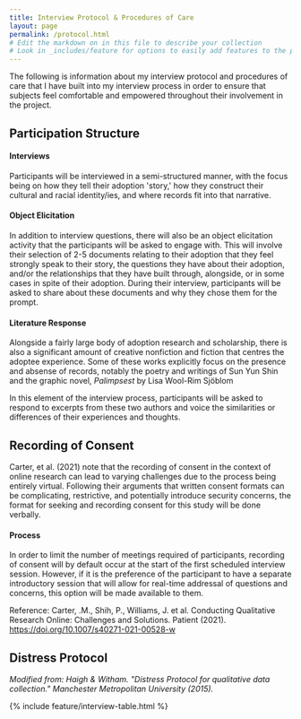 ```yaml
---
title: Interview Protocol & Procedures of Care
layout: page
permalink: /protocol.html
# Edit the markdown on in this file to describe your collection
# Look in _includes/feature for options to easily add features to the page
---
```


<p>The following is information about my interview protocol and procedures of care that I have built into my interview process in order to ensure that subjects feel comfortable and empowered throughout their involvement in the project.</p>

<h2>Participation Structure</h2>

<h4>Interviews</h4>

<p>Participants will be interviewed in a semi-structured manner, with the focus being on how they tell their adoption 'story,' how they construct their cultural and racial identity/ies, and where records fit into that narrative.</p>

<h4>Object Elicitation</h4>

<p>In addition to interview questions, there will also be an object elicitation activity that the participants will be asked to engage with. This will involve their selection of 2-5 documents relating to their adoption that they feel strongly speak to their story, the questions they have about their adoption, and/or the relationships that they have built through, alongside, or in some cases in spite of their adoption. During their interview, participants will be asked to share about these documents and why they chose them for the prompt.</p>

<h4>Literature Response</h4>

<p>Alongside a fairly large body of adoption research and scholarship, there is also a significant amount of creative nonfiction and fiction that centres the adoptee experience. Some of these works explicitly focus on the presence and absense of records, notably the poetry and writings of Sun Yun Shin and the graphic novel, <i>Palimpsest</i> by Lisa Wool-Rim Sjöblom</p>
<p>In this element of the interview process, participants will be asked to respond to excerpts from these two authors and voice the similarities or differences of their experiences and thoughts.</p>

<h2>Recording of Consent</h2>
<p>Carter, et al. (2021) note that the recording of consent in the context of online research can lead to varying challenges due to the process being entirely virtual. Following their arguments that written consent formats can be complicating, restrictive, and potentially introduce security concerns, the format for seeking and recording consent for this study will be done verbally.</p>

<h4>Process</h4>
In order to limit the number of meetings required of participants, recording of consent will by default occur at the start of the first scheduled interview session.  However, if it is the preference of the participant to have a separate introductory session that will allow for real-time addressal of questions and concerns, this option will be made available to them.

Reference: Carter, .M., Shih, P., Williams, J. et al. Conducting Qualitative Research Online: Challenges and Solutions. Patient (2021). https://doi.org/10.1007/s40271-021-00528-w


<h2>Distress Protocol</h2>
<em>Modified from: Haigh & Witham. "Distress Protocol for qualitative data collection." Manchester Metropolitan University (2015).</em>

{% include feature/interview-table.html %}

